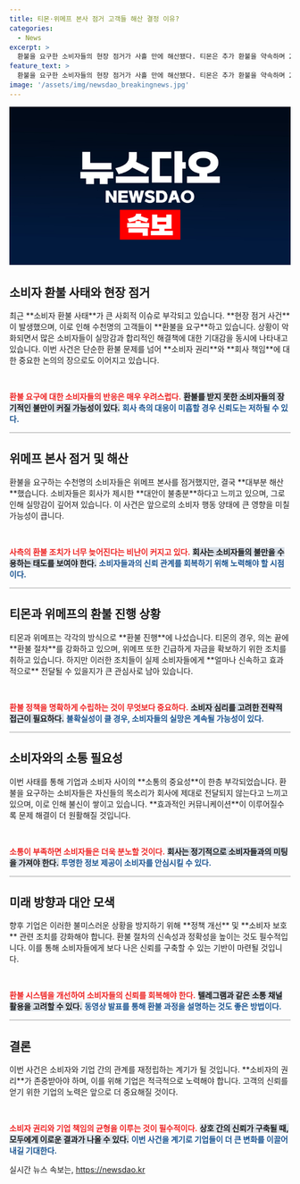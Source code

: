 ```yaml
---
title: 티몬·위메프 본사 점거 고객들 해산 결정 이유?
categories:
  - News
excerpt: >
  환불을 요구한 소비자들의 현장 점거가 사흘 만에 해산됐다. 티몬은 추가 환불을 약속하며 29일 화상 회의 제안을 수용했다. 그러나 여전히 많은 고객들이 환불 지연에 불만을 표출하고 있어 갈등은 계속되고 있다.
feature_text: >
  환불을 요구한 소비자들의 현장 점거가 사흘 만에 해산됐다. 티몬은 추가 환불을 약속하며 29일 화상 회의 제안을 수용했다. 그러나 여전히 많은 고객들이 환불 지연에 불만을 표출하고 있어 갈등은 계속되고 있다.
image: '/assets/img/newsdao_breakingnews.jpg'
---
```


<p><img src="/assets/img/newsdao_breakingnews.jpg" alt="koreaapp 속보" /></p>

<h2 data-ke-size="size26">소비자 환불 사태와 현장 점거</h2>

<p data-ke-size="size16">최근 **소비자 환불 사태**가 큰 사회적 이슈로 부각되고 있습니다. **현장 점거 사건**이 발생했으며, 이로 인해 수천명의 고객들이 **환불을 요구**하고 있습니다. 상황이 악화되면서 많은 소비자들이 실망감과 합리적인 해결책에 대한 기대감을 동시에 나타내고 있습니다. 이번 사건은 단순한 환불 문제를 넘어 **소비자 권리**와 **회사 책임**에 대한 중요한 논의의 장으로도 이어지고 있습니다.</p>

<p data-ke-size="size16">&nbsp;</p>

<p><b><span style="color: #ee2323;">환불 요구에 대한 소비자들의 반응은 매우 우려스럽다.</span></b> <b><span style="background-color: #21538527;">환불를 받지 못한 소비자들의 장기적인 불만이 커질 가능성이 있다.</span></b> <b><span style="color: #1a5490;">회사 측의 대응이 미흡할 경우 신뢰도는 저하될 수 있다.</span></b></p>

<hr style="height: 2px; border: none; background-color: #ccc;">

<h2 data-ke-size="size26">위메프 본사 점거 및 해산</h2>

<p data-ke-size="size16">환불을 요구하는 수천명의 소비자들은 위메프 본사를 점거했지만, 결국 **대부분 해산**했습니다. 소비자들은 회사가 제시한 **대안이 불충분**하다고 느끼고 있으며, 그로 인해 실망감이 깊어져 있습니다. 이 사건은 앞으로의 소비자 행동 양태에 큰 영향을 미칠 가능성이 큽니다.</p>

<p data-ke-size="size16">&nbsp;</p>

<p><b><span style="color: #ee2323;">사측의 환불 조치가 너무 늦어진다는 비난이 커지고 있다.</span></b> <b><span style="background-color: #21538527;">회사는 소비자들의 불만을 수용하는 태도를 보여야 한다.</span></b> <b><span style="color: #1a5490;">소비자들과의 신뢰 관계를 회복하기 위해 노력해야 할 시점이다.</span></b></p>

<hr style="height: 2px; border: none; background-color: #ccc;">

<h2 data-ke-size="size26">티몬과 위메프의 환불 진행 상황</h2>

<p data-ke-size="size16">티몬과 위메프는 각각의 방식으로 **환불 진행**에 나섰습니다. 티몬의 경우, 의논 끝에 **환불 절차**를 강화하고 있으며, 위메프 또한 긴급하게 자금을 확보하기 위한 조치를 취하고 있습니다. 하지만 이러한 조치들이 실제 소비자들에게 **얼마나 신속하고 효과적으로** 전달될 수 있을지가 큰 관심사로 남아 있습니다.</p>

<p data-ke-size="size16">&nbsp;</p>

<p><b><span style="color: #ee2323;">환불 정책을 명확하게 수립하는 것이 무엇보다 중요하다.</span></b> <b><span style="background-color: #21538527;">소비자 심리를 고려한 전략적 접근이 필요하다.</span></b> <b><span style="color: #1a5490;">불확실성이 클 경우, 소비자들의 실망은 계속될 가능성이 있다.</span></b></p>

<hr style="height: 2px; border: none; background-color: #ccc;">

<h2 data-ke-size="size26">소비자와의 소통 필요성</h2>

<p data-ke-size="size16">이번 사태를 통해 기업과 소비자 사이의 **소통의 중요성**이 한층 부각되었습니다. 환불을 요구하는 소비자들은 자신들의 목소리가 회사에 제대로 전달되지 않는다고 느끼고 있으며, 이로 인해 불신이 쌓이고 있습니다. **효과적인 커뮤니케이션**이 이루어질수록 문제 해결이 더 원활해질 것입니다.</p>

<p data-ke-size="size16">&nbsp;</p>

<p><b><span style="color: #ee2323;">소통이 부족하면 소비자들은 더욱 분노할 것이다.</span></b> <b><span style="background-color: #21538527;">회사는 정기적으로 소비자들과의 미팅을 가져야 한다.</span></b> <b><span style="color: #1a5490;">투명한 정보 제공이 소비자를 안심시킬 수 있다.</span></b></p>

<hr style="height: 2px; border: none; background-color: #ccc;">

<h2 data-ke-size="size26">미래 방향과 대안 모색</h2>

<p data-ke-size="size16">향후 기업은 이러한 불미스러운 상황을 방지하기 위해 **정책 개선** 및 **소비자 보호** 관련 조치를 강화해야 합니다. 환불 절차의 신속성과 정확성을 높이는 것도 필수적입니다. 이를 통해 소비자들에게 보다 나은 신뢰를 구축할 수 있는 기반이 마련될 것입니다.</p>

<p data-ke-size="size16">&nbsp;</p>

<p><b><span style="color: #ee2323;">환불 시스템을 개선하여 소비자들의 신뢰를 회복해야 한다.</span></b> <b><span style="background-color: #21538527;">텔레그램과 같은 소통 채널 활용을 고려할 수 있다.</span></b> <b><span style="color: #1a5490;">동영상 발표를 통해 환불 과정을 설명하는 것도 좋은 방법이다.</span></b></p>

<hr style="height: 2px; border: none; background-color: #ccc;">

<h2 data-ke-size="size26">결론</h2>

<p data-ke-size="size16">이번 사건은 소비자와 기업 간의 관계를 재정립하는 계기가 될 것입니다. **소비자의 권리**가 존중받아야 하며, 이를 위해 기업은 적극적으로 노력해야 합니다. 고객의 신뢰를 얻기 위한 기업의 노력은 앞으로 더 중요해질 것이다.</p>

<p data-ke-size="size16">&nbsp;</p>

<p><b><span style="color: #ee2323;">소비자 권리와 기업 책임의 균형을 이루는 것이 필수적이다.</span></b> <b><span style="background-color: #21538527;">상호 간의 신뢰가 구축될 때, 모두에게 이로운 결과가 나올 수 있다.</span></b> <b><span style="color: #1a5490;">이번 사건을 계기로 기업들이 더 큰 변화를 이끌어내길 기대한다.</span></b></p>
실시간 뉴스 속보는, <a href="https://newsdao.kr" rel="dofollow">https://newsdao.kr</a>


